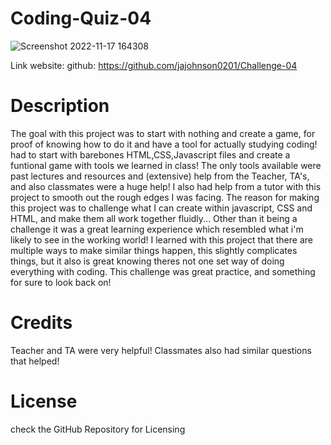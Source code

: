 # Coding-Quiz-04
![Screenshot 2022-11-17 164308](https://user-images.githubusercontent.com/115191212/202577650-226522eb-ae06-4905-a84e-e2ad0102108d.jpg)


Link
website:  github: https://github.com/jajohnson0201/Challenge-04

# Description
The goal with this project was to start with nothing and create a game, for proof of knowing how to do it and have a tool for actually studying coding! had to start with barebones HTML,CSS,Javascript files and create a funtional game with tools we learned in class!
The only tools available were past lectures and resources and (extensive) help from the Teacher, TA's, and also classmates were a huge help! I also had help from a tutor with this project to smooth out the rough edges I was facing.
The reason for making this project was to challenge what I can create within javascript, CSS and HTML, and make them all work together fluidly... Other than it being a challenge it was a great learning experience which resembled what i'm likely to see in the working world!
I learned with this project that there are multiple ways to make similar things happen, this slightly complicates things, but it also is great knowing theres not one set way of doing everything with coding. This challenge was great practice, and something for sure to look back on!

# Credits
Teacher and TA were very helpful! Classmates also had similar questions that helped!

# License
check the GitHub Repository for Licensing
